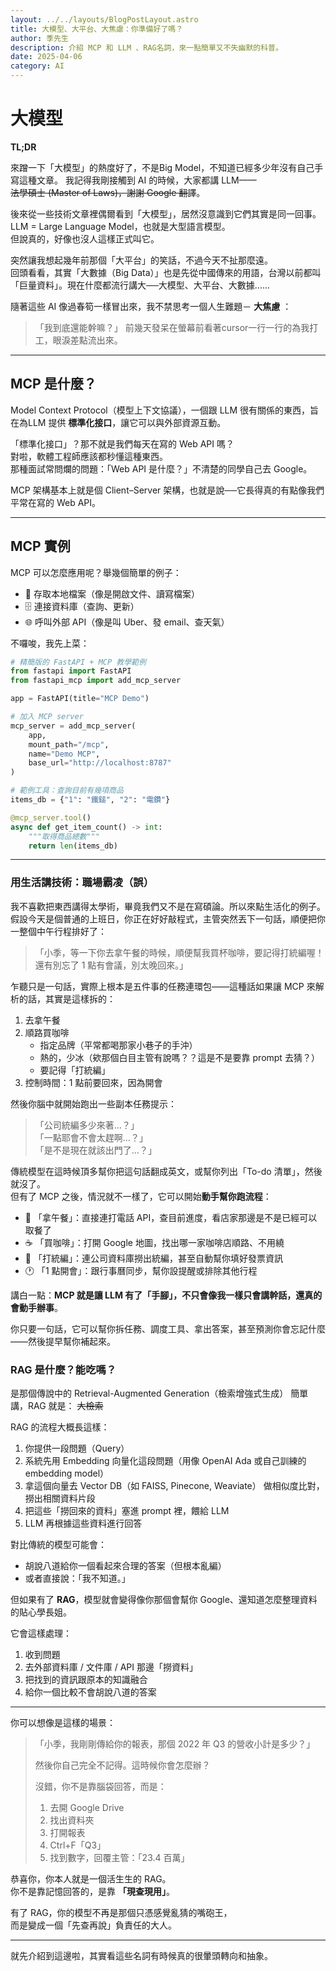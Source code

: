 ```yaml
---
layout: ../../layouts/BlogPostLayout.astro
title: 大模型、大平台、大焦慮：你準備好了嗎？
author: 季先生
description: 介紹 MCP 和 LLM 、RAG名詞，來一點簡單又不失幽默的科普。
date: 2025-04-06
category: AI
---
```


# 大模型

**TL;DR**

來蹭一下「大模型」的熱度好了，不是Big Model，不知道已經多少年沒有自己手寫這種文章。
我記得我剛接觸到 AI 的時候，大家都講 LLM——  
~~法學碩士 (Master of Laws)，謝謝 Google 翻譯~~。

後來從一些技術文章裡偶爾看到「大模型」，居然沒意識到它們其實是同一回事。  
LLM = Large Language Model，也就是大型語言模型。  
但說真的，好像也沒人這樣正式叫它。

突然讓我想起幾年前那個「大平台」的笑話，不過今天不扯那麼遠。  
回頭看看，其實「大數據（Big Data）」也是先從中國傳來的用語，台灣以前都叫「巨量資料」。現在什麼都流行講大──大模型、大平台、大數據......  

隨著這些 AI 像過春筍一樣冒出來，我不禁思考一個人生難題－ **大焦慮** ：


> 「我到底還能幹嘛？」
前幾天發呆在螢幕前看著cursor一行一行的為我打工，眼淚差點流出來。

---

## MCP 是什麼？

Model Context Protocol（模型上下文協議），一個跟 LLM 很有關係的東西，旨在為LLM 提供 **標準化接口**，讓它可以與外部資源互動。

「標準化接口」？那不就是我們每天在寫的 Web API 嗎？  
對啦，軟體工程師應該都秒懂這種東西。  
那種面試常問爛的問題：「Web API 是什麼？」不清楚的同學自己去 Google。

MCP 架構基本上就是個 Client–Server 架構，也就是說──它長得真的有點像我們平常在寫的 Web API。


---

## MCP 實例

MCP 可以怎麼應用呢？舉幾個簡單的例子：

<ul>
  <li>📂 存取本地檔案（像是開啟文件、讀寫檔案）</li>
  <li>🗄️ 連接資料庫（查詢、更新）</li>
  <li>🌐 呼叫外部 API（像是叫 Uber、發 email、查天氣）</li>
</ul>

不囉唆，我先上菜：

```python
# 精簡版的 FastAPI + MCP 教學範例
from fastapi import FastAPI
from fastapi_mcp import add_mcp_server

app = FastAPI(title="MCP Demo")

# 加入 MCP server
mcp_server = add_mcp_server(
    app,
    mount_path="/mcp",
    name="Demo MCP",
    base_url="http://localhost:8787"
)

# 範例工具：查詢目前有幾項商品
items_db = {"1": "鐵鎚", "2": "電鑽"}

@mcp_server.tool()
async def get_item_count() -> int:
    """取得商品總數"""
    return len(items_db)
```

---

### 用生活講技術：職場霸凌（誤）

我不喜歡把東西講得太學術，畢竟我們又不是在寫碩論。所以來點生活化的例子。
假設今天是個普通的上班日，你正在好好敲程式，主管突然丟下一句話，順便把你一整個中午行程排好了：

> 「小季，等一下你去拿午餐的時候，順便幫我買杯咖啡，要記得打統編喔！還有別忘了 1 點有會議，別太晚回來。」

乍聽只是一句話，實際上根本是五件事的任務連環包——這種話如果讓 MCP 來解析的話，其實是這樣拆的：

1. 去拿午餐  
2. 順路買咖啡  
   - 指定品牌（平常都喝那家小巷子的手沖）  
   - 熱的，少冰（欸那個白目主管有說嗎？？這是不是要靠 prompt 去猜？）  
   - 要記得「打統編」  
3. 控制時間：1 點前要回來，因為開會

然後你腦中就開始跑出一些副本任務提示：

> 「公司統編多少來著…？」  
> 「一點耶會不會太趕啊…？」  
> 「是不是現在就該出門了…？」

傳統模型在這時候頂多幫你把這句話翻成英文，或幫你列出「To-do 清單」，然後就沒了。  
但有了 MCP 之後，情況就不一樣了，它可以開始**動手幫你跑流程**：

<ul>
  <li>🍱 「拿午餐」：直接連打電話 API，查目前進度，看店家那邊是不是已經可以取餐了</li>
  <li>☕ 「買咖啡」：打開 Google 地圖，找出哪一家咖啡店順路、不用繞</li>
  <li>🧾 「打統編」：連公司資料庫撈出統編，甚至自動幫你填好發票資訊</li>
  <li>🕐 「1 點開會」：跟行事曆同步，幫你設提醒或排除其他行程</li>
</ul>

講白一點：**MCP 就是讓 LLM 有了「手腳」，不只會像我一樣只會講幹話，還真的會動手辦事**。

你只要一句話，它可以幫你拆任務、調度工具、拿出答案，甚至預測你會忘記什麼——然後提早幫你補起來。



### RAG 是什麼？能吃嗎？

是那個傳說中的 Retrieval-Augmented Generation（檢索增強式生成）
簡單講，RAG 就是： ~~大檢索~~

RAG 的流程大概長這樣：

<ol>
  <li>你提供一段問題（Query）</li>
  <li>系統先用 Embedding 向量化這段問題（用像 OpenAI Ada 或自己訓練的 embedding model）</li>
  <li>拿這個向量去 Vector DB（如 FAISS, Pinecone, Weaviate） 做相似度比對，撈出相關資料片段</li>
  <li>把這些「撈回來的資料」塞進 prompt 裡，餵給 LLM</li>
  <li>LLM 再根據這些資料進行回答</li>
</ol>

對比傳統的模型可能會：

<ul>
  <li>胡說八道給你一個看起來合理的答案（但根本亂編）</li>
  <li>或者直接說：「我不知道。」</li>
</ul>

但如果有了 **RAG**，模型就會變得像你那個會幫你 Google、還知道怎麼整理資料的貼心學長姐。

它會這樣處理：

<ol>
  <li>收到問題</li>
  <li>去外部資料庫 / 文件庫 / API 那邊「撈資料」</li>
  <li>把找到的資訊跟原本的知識融合</li>
  <li>給你一個比較不會胡說八道的答案</li>
</ol>

---

你可以想像是這樣的場景：

> 「小季，我剛剛傳給你的報表，那個 2022 年 Q3 的營收小計是多少？」  
>   
> 然後你自己完全不記得。這時候你會怎麼辦？  
>  
> 沒錯，你不是靠腦袋回答，而是：  
> <ol>
>   <li>去開 Google Drive</li>  
>   <li>找出資料夾</li>  
>   <li>打開報表</li>  
>   <li>Ctrl+F「Q3」</li>  
>   <li>找到數字，回覆主管：「23.4 百萬」</li>
> </ol>

恭喜你，你本人就是一個活生生的 RAG。  
你不是靠記憶回答的，是靠 **「現查現用」**。

有了 RAG，你的模型不再是那個只憑感覺亂猜的嘴砲王，  
而是變成一個「先查再說」負責任的大人。

---

就先介紹到這邊啦，其實看這些名詞有時候真的很暈頭轉向和抽象。